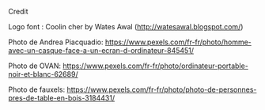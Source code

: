 Credit

Logo font : Coolin cher by Wates Awal (http://watesawal.blogspot.com/)

Photo de Andrea Piacquadio: https://www.pexels.com/fr-fr/photo/homme-avec-un-casque-face-a-un-ecran-d-ordinateur-845451/

Photo de OVAN: https://www.pexels.com/fr-fr/photo/ordinateur-portable-noir-et-blanc-62689/

Photo de fauxels: https://www.pexels.com/fr-fr/photo/photo-de-personnes-pres-de-table-en-bois-3184431/
